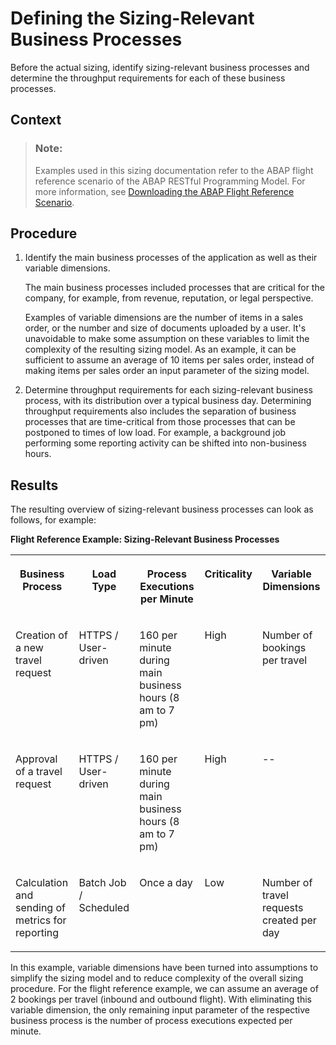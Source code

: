 <!-- loio4c482a90192e4fa6beb1fceca5e5623b -->

# Defining the Sizing-Relevant Business Processes

Before the actual sizing, identify sizing-relevant business processes and determine the throughput requirements for each of these business processes.



## Context

> ### Note:  
> Examples used in this sizing documentation refer to the ABAP flight reference scenario of the ABAP RESTful Programming Model. For more information, see [Downloading the ABAP Flight Reference Scenario](https://help.sap.com/viewer/923180ddb98240829d935862025004d6/Cloud/en-US/def316685ad14033b051fc4b88db07c8.html).



## Procedure

1.  Identify the main business processes of the application as well as their variable dimensions.

    The main business processes included processes that are critical for the company, for example, from revenue, reputation, or legal perspective.

    Examples of variable dimensions are the number of items in a sales order, or the number and size of documents uploaded by a user. It's unavoidable to make some assumption on these variables to limit the complexity of the resulting sizing model. As an example, it can be sufficient to assume an average of 10 items per sales order, instead of making items per sales order an input parameter of the sizing model.

2.  Determine throughput requirements for each sizing-relevant business process, with its distribution over a typical business day. Determining throughput requirements also includes the separation of business processes that are time-critical from those processes that can be postponed to times of low load. For example, a background job performing some reporting activity can be shifted into non-business hours.




<a name="loio4c482a90192e4fa6beb1fceca5e5623b__result_et4_4st_tqb"/>

## Results

The resulting overview of sizing-relevant business processes can look as follows, for example:

**Flight Reference Example: Sizing-Relevant Business Processes**


<table>
<tr>
<th valign="top">

Business Process



</th>
<th valign="top">

Load Type



</th>
<th valign="top">

Process Executions per Minute



</th>
<th valign="top">

Criticality



</th>
<th valign="top">

Variable Dimensions



</th>
</tr>
<tr>
<td valign="top">

Creation of a new travel request



</td>
<td valign="top">

HTTPS / User-driven



</td>
<td valign="top">

160 per minute during main business hours \(8 am to 7 pm\)



</td>
<td valign="top">

High



</td>
<td valign="top">

Number of bookings per travel



</td>
</tr>
<tr>
<td valign="top">

Approval of a travel request



</td>
<td valign="top">

HTTPS / User-driven



</td>
<td valign="top">

160 per minute during main business hours \(8 am to 7 pm\)



</td>
<td valign="top">

High



</td>
<td valign="top">

\--



</td>
</tr>
<tr>
<td valign="top">

Calculation and sending of metrics for reporting



</td>
<td valign="top">

Batch Job / Scheduled



</td>
<td valign="top">

Once a day



</td>
<td valign="top">

Low



</td>
<td valign="top">

Number of travel requests created per day



</td>
</tr>
</table>

In this example, variable dimensions have been turned into assumptions to simplify the sizing model and to reduce complexity of the overall sizing procedure. For the flight reference example, we can assume an average of 2 bookings per travel \(inbound and outbound flight\). With eliminating this variable dimension, the only remaining input parameter of the respective business process is the number of process executions expected per minute.

